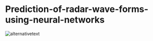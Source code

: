 # Prediction-of-radar-wave-forms-using-neural-networks
![alternativetext](D:\DRDO_IMAGES\Screenshot (27))
